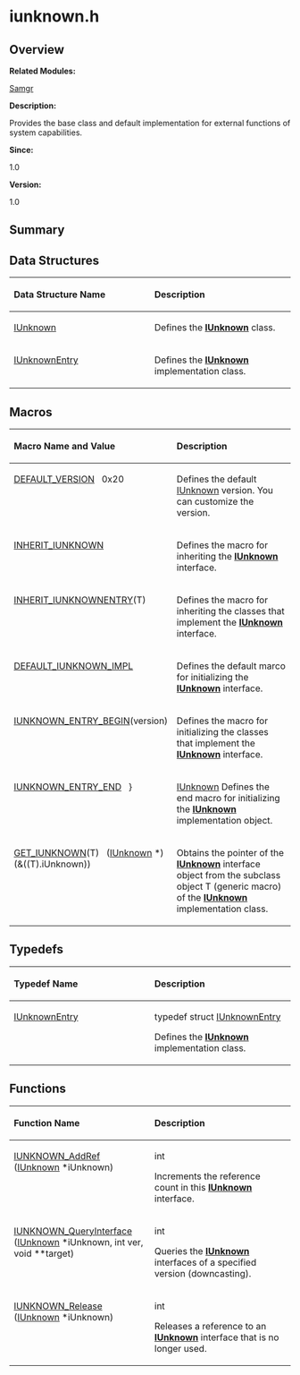 # iunknown.h<a name="ZH-CN_TOPIC_0000001054915085"></a>

## **Overview**<a name="section619730128090253"></a>

**Related Modules:**

[Samgr](Samgr.md)

**Description:**

Provides the base class and default implementation for external functions of system capabilities. 

**Since:**

1.0

**Version:**

1.0

## **Summary**<a name="section100591794090253"></a>

## Data Structures<a name="nested-classes"></a>

<a name="table1432256756090253"></a>
<table><thead align="left"><tr id="row80805279090253"><th class="cellrowborder" valign="top" width="50%" id="mcps1.1.3.1.1"><p id="p207231302090253"><a name="p207231302090253"></a><a name="p207231302090253"></a>Data Structure Name</p>
</th>
<th class="cellrowborder" valign="top" width="50%" id="mcps1.1.3.1.2"><p id="p425267759090253"><a name="p425267759090253"></a><a name="p425267759090253"></a>Description</p>
</th>
</tr>
</thead>
<tbody><tr id="row1057911084090253"><td class="cellrowborder" valign="top" width="50%" headers="mcps1.1.3.1.1 "><p id="p111800273090253"><a name="p111800273090253"></a><a name="p111800273090253"></a><a href="IUnknown.md">IUnknown</a></p>
</td>
<td class="cellrowborder" valign="top" width="50%" headers="mcps1.1.3.1.2 "><p id="p791822315090253"><a name="p791822315090253"></a><a name="p791822315090253"></a>Defines the <strong id="b1067631895090253"><a name="b1067631895090253"></a><a name="b1067631895090253"></a><a href="IUnknown.md">IUnknown</a></strong> class. </p>
</td>
</tr>
<tr id="row1491492178090253"><td class="cellrowborder" valign="top" width="50%" headers="mcps1.1.3.1.1 "><p id="p2069826869090253"><a name="p2069826869090253"></a><a name="p2069826869090253"></a><a href="IUnknownEntry.md">IUnknownEntry</a></p>
</td>
<td class="cellrowborder" valign="top" width="50%" headers="mcps1.1.3.1.2 "><p id="p333430709090253"><a name="p333430709090253"></a><a name="p333430709090253"></a>Defines the <strong id="b1338944950090253"><a name="b1338944950090253"></a><a name="b1338944950090253"></a><a href="IUnknown.md">IUnknown</a></strong> implementation class. </p>
</td>
</tr>
</tbody>
</table>

## Macros<a name="define-members"></a>

<a name="table1231466853090253"></a>
<table><thead align="left"><tr id="row1813592926090253"><th class="cellrowborder" valign="top" width="50%" id="mcps1.1.3.1.1"><p id="p1117060316090253"><a name="p1117060316090253"></a><a name="p1117060316090253"></a>Macro Name and Value</p>
</th>
<th class="cellrowborder" valign="top" width="50%" id="mcps1.1.3.1.2"><p id="p647078675090253"><a name="p647078675090253"></a><a name="p647078675090253"></a>Description</p>
</th>
</tr>
</thead>
<tbody><tr id="row1459413745090253"><td class="cellrowborder" valign="top" width="50%" headers="mcps1.1.3.1.1 "><p id="p140855933090253"><a name="p140855933090253"></a><a name="p140855933090253"></a><a href="Samgr.md#ga13dae059206df8d2d9b9b42e694b3f9c">DEFAULT_VERSION</a>&nbsp;&nbsp;&nbsp;0x20</p>
</td>
<td class="cellrowborder" valign="top" width="50%" headers="mcps1.1.3.1.2 "><p id="p149239436090253"><a name="p149239436090253"></a><a name="p149239436090253"></a>Defines the default <a href="IUnknown.md">IUnknown</a> version. You can customize the version. </p>
</td>
</tr>
<tr id="row1503822619090253"><td class="cellrowborder" valign="top" width="50%" headers="mcps1.1.3.1.1 "><p id="p665175998090253"><a name="p665175998090253"></a><a name="p665175998090253"></a><a href="Samgr.md#gab74532a22d6993d0ffc014d36253397f">INHERIT_IUNKNOWN</a></p>
</td>
<td class="cellrowborder" valign="top" width="50%" headers="mcps1.1.3.1.2 "><p id="p2093922845090253"><a name="p2093922845090253"></a><a name="p2093922845090253"></a>Defines the macro for inheriting the <strong id="b243994198090253"><a name="b243994198090253"></a><a name="b243994198090253"></a><a href="IUnknown.md">IUnknown</a></strong> interface. </p>
</td>
</tr>
<tr id="row1907649822090253"><td class="cellrowborder" valign="top" width="50%" headers="mcps1.1.3.1.1 "><p id="p1123102479090253"><a name="p1123102479090253"></a><a name="p1123102479090253"></a><a href="Samgr.md#gad6324fd90dd636180efa2a59b377e65c">INHERIT_IUNKNOWNENTRY</a>(T)</p>
</td>
<td class="cellrowborder" valign="top" width="50%" headers="mcps1.1.3.1.2 "><p id="p1581084022090253"><a name="p1581084022090253"></a><a name="p1581084022090253"></a>Defines the macro for inheriting the classes that implement the <strong id="b1367041525090253"><a name="b1367041525090253"></a><a name="b1367041525090253"></a><a href="IUnknown.md">IUnknown</a></strong> interface. </p>
</td>
</tr>
<tr id="row974609339090253"><td class="cellrowborder" valign="top" width="50%" headers="mcps1.1.3.1.1 "><p id="p322563658090253"><a name="p322563658090253"></a><a name="p322563658090253"></a><a href="Samgr.md#gac8d8c9671531f9340427153d50ca4a2b">DEFAULT_IUNKNOWN_IMPL</a></p>
</td>
<td class="cellrowborder" valign="top" width="50%" headers="mcps1.1.3.1.2 "><p id="p731841218090253"><a name="p731841218090253"></a><a name="p731841218090253"></a>Defines the default marco for initializing the <strong id="b2032355268090253"><a name="b2032355268090253"></a><a name="b2032355268090253"></a><a href="IUnknown.md">IUnknown</a></strong> interface. </p>
</td>
</tr>
<tr id="row1126611995090253"><td class="cellrowborder" valign="top" width="50%" headers="mcps1.1.3.1.1 "><p id="p1156362202090253"><a name="p1156362202090253"></a><a name="p1156362202090253"></a><a href="Samgr.md#ga52ec6b5b03d56b0dfe7277785246bda1">IUNKNOWN_ENTRY_BEGIN</a>(version)</p>
</td>
<td class="cellrowborder" valign="top" width="50%" headers="mcps1.1.3.1.2 "><p id="p900093645090253"><a name="p900093645090253"></a><a name="p900093645090253"></a>Defines the macro for initializing the classes that implement the <strong id="b398621318090253"><a name="b398621318090253"></a><a name="b398621318090253"></a><a href="IUnknown.md">IUnknown</a></strong> interface. </p>
</td>
</tr>
<tr id="row1941183625090253"><td class="cellrowborder" valign="top" width="50%" headers="mcps1.1.3.1.1 "><p id="p1292455719090253"><a name="p1292455719090253"></a><a name="p1292455719090253"></a><a href="Samgr.md#ga4ef734474ece49aa938d8ebd5b54bdb3">IUNKNOWN_ENTRY_END</a>&nbsp;&nbsp;&nbsp;}</p>
</td>
<td class="cellrowborder" valign="top" width="50%" headers="mcps1.1.3.1.2 "><p id="p1330899573090253"><a name="p1330899573090253"></a><a name="p1330899573090253"></a><a href="IUnknown.md">IUnknown</a> Defines the end macro for initializing the <strong id="b434081071090253"><a name="b434081071090253"></a><a name="b434081071090253"></a><a href="IUnknown.md">IUnknown</a></strong> implementation object. </p>
</td>
</tr>
<tr id="row907737836090253"><td class="cellrowborder" valign="top" width="50%" headers="mcps1.1.3.1.1 "><p id="p142791000090253"><a name="p142791000090253"></a><a name="p142791000090253"></a><a href="Samgr.md#ga9403f55c3f75fd03854dcd37c231e05b">GET_IUNKNOWN</a>(T)&nbsp;&nbsp;&nbsp;(<a href="IUnknown.md">IUnknown</a> *)(&amp;((T).iUnknown))</p>
</td>
<td class="cellrowborder" valign="top" width="50%" headers="mcps1.1.3.1.2 "><p id="p884419836090253"><a name="p884419836090253"></a><a name="p884419836090253"></a>Obtains the pointer of the <strong id="b320309095090253"><a name="b320309095090253"></a><a name="b320309095090253"></a><a href="IUnknown.md">IUnknown</a></strong> interface object from the subclass object T (generic macro) of the <strong id="b943602423090253"><a name="b943602423090253"></a><a name="b943602423090253"></a><a href="IUnknown.md">IUnknown</a></strong> implementation class. </p>
</td>
</tr>
</tbody>
</table>

## Typedefs<a name="typedef-members"></a>

<a name="table189408026090253"></a>
<table><thead align="left"><tr id="row1862850804090253"><th class="cellrowborder" valign="top" width="50%" id="mcps1.1.3.1.1"><p id="p1073852904090253"><a name="p1073852904090253"></a><a name="p1073852904090253"></a>Typedef Name</p>
</th>
<th class="cellrowborder" valign="top" width="50%" id="mcps1.1.3.1.2"><p id="p477458803090253"><a name="p477458803090253"></a><a name="p477458803090253"></a>Description</p>
</th>
</tr>
</thead>
<tbody><tr id="row1297190936090253"><td class="cellrowborder" valign="top" width="50%" headers="mcps1.1.3.1.1 "><p id="p463496610090253"><a name="p463496610090253"></a><a name="p463496610090253"></a><a href="Samgr.md#gacaa7db32a018a33a2bbf919cde8d8f9c">IUnknownEntry</a></p>
</td>
<td class="cellrowborder" valign="top" width="50%" headers="mcps1.1.3.1.2 "><p id="p1665840818090253"><a name="p1665840818090253"></a><a name="p1665840818090253"></a>typedef struct <a href="IUnknownEntry.md">IUnknownEntry</a>&nbsp;</p>
<p id="p1487386067090253"><a name="p1487386067090253"></a><a name="p1487386067090253"></a>Defines the <strong id="b1850800922090253"><a name="b1850800922090253"></a><a name="b1850800922090253"></a><a href="IUnknown.md">IUnknown</a></strong> implementation class. </p>
</td>
</tr>
</tbody>
</table>

## Functions<a name="func-members"></a>

<a name="table1012909939090253"></a>
<table><thead align="left"><tr id="row2138668652090253"><th class="cellrowborder" valign="top" width="50%" id="mcps1.1.3.1.1"><p id="p1478800092090253"><a name="p1478800092090253"></a><a name="p1478800092090253"></a>Function Name</p>
</th>
<th class="cellrowborder" valign="top" width="50%" id="mcps1.1.3.1.2"><p id="p1986397126090253"><a name="p1986397126090253"></a><a name="p1986397126090253"></a>Description</p>
</th>
</tr>
</thead>
<tbody><tr id="row1259476627090253"><td class="cellrowborder" valign="top" width="50%" headers="mcps1.1.3.1.1 "><p id="p1236131304090253"><a name="p1236131304090253"></a><a name="p1236131304090253"></a><a href="Samgr.md#ga9abef49ec89bf913c3bed03faf478c1e">IUNKNOWN_AddRef</a> (<a href="IUnknown.md">IUnknown</a> *iUnknown)</p>
</td>
<td class="cellrowborder" valign="top" width="50%" headers="mcps1.1.3.1.2 "><p id="p371267030090253"><a name="p371267030090253"></a><a name="p371267030090253"></a>int&nbsp;</p>
<p id="p1376182843090253"><a name="p1376182843090253"></a><a name="p1376182843090253"></a>Increments the reference count in this <strong id="b184360889090253"><a name="b184360889090253"></a><a name="b184360889090253"></a><a href="IUnknown.md">IUnknown</a></strong> interface. </p>
</td>
</tr>
<tr id="row1821461524090253"><td class="cellrowborder" valign="top" width="50%" headers="mcps1.1.3.1.1 "><p id="p409030512090253"><a name="p409030512090253"></a><a name="p409030512090253"></a><a href="Samgr.md#gac857d12648500c7dab1cb43e85ae2ed4">IUNKNOWN_QueryInterface</a> (<a href="IUnknown.md">IUnknown</a> *iUnknown, int ver, void **target)</p>
</td>
<td class="cellrowborder" valign="top" width="50%" headers="mcps1.1.3.1.2 "><p id="p1359651438090253"><a name="p1359651438090253"></a><a name="p1359651438090253"></a>int&nbsp;</p>
<p id="p1550237596090253"><a name="p1550237596090253"></a><a name="p1550237596090253"></a>Queries the <strong id="b1043927244090253"><a name="b1043927244090253"></a><a name="b1043927244090253"></a><a href="IUnknown.md">IUnknown</a></strong> interfaces of a specified version (downcasting). </p>
</td>
</tr>
<tr id="row260171734090253"><td class="cellrowborder" valign="top" width="50%" headers="mcps1.1.3.1.1 "><p id="p2024212988090253"><a name="p2024212988090253"></a><a name="p2024212988090253"></a><a href="Samgr.md#gabd462f8a5e6460a68760cd0719982296">IUNKNOWN_Release</a> (<a href="IUnknown.md">IUnknown</a> *iUnknown)</p>
</td>
<td class="cellrowborder" valign="top" width="50%" headers="mcps1.1.3.1.2 "><p id="p943583898090253"><a name="p943583898090253"></a><a name="p943583898090253"></a>int&nbsp;</p>
<p id="p302667683090253"><a name="p302667683090253"></a><a name="p302667683090253"></a>Releases a reference to an <strong id="b1221186974090253"><a name="b1221186974090253"></a><a name="b1221186974090253"></a><a href="IUnknown.md">IUnknown</a></strong> interface that is no longer used. </p>
</td>
</tr>
</tbody>
</table>

